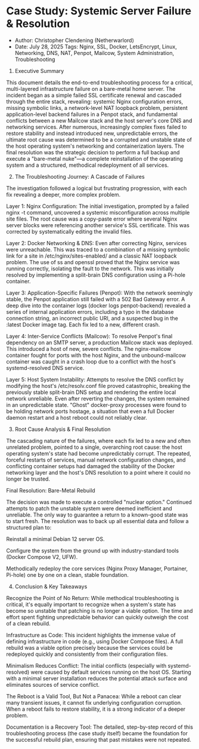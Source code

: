 # Case Study: Systemic Server Failure & Resolution

* Author: Christopher Clendening (Netherwarlord)
* Date: July 28, 2025
  Tags: Nginx, SSL, Docker, LetsEncrypt, Linux, Networking, DNS, NAT, Penpot, Mailcow, System Administration, Troubleshooting

1. Executive Summary

This document details the end-to-end troubleshooting process for a critical, multi-layered infrastructure failure on a bare-metal home server. The incident began as a simple failed SSL certificate renewal and cascaded through the entire stack, revealing: systemic Nginx configuration errors, missing symbolic links, a network-level NAT loopback problem, persistent application-level backend failures in a Penpot stack, and fundamental conflicts between a new Mailcow stack and the host server's core DNS and networking services. After numerous, increasingly complex fixes failed to restore stability and instead introduced new, unpredictable errors, the ultimate root cause was determined to be a corrupted and unstable state of the host operating system's networking and containerization layers. The final resolution was the strategic decision to perform a full backup and execute a "bare-metal nuke"—a complete reinstallation of the operating system and a structured, methodical redeployment of all services.

2. The Troubleshooting Journey: A Cascade of Failures

The investigation followed a logical but frustrating progression, with each fix revealing a deeper, more complex problem.

Layer 1: Nginx Configuration: The initial investigation, prompted by a failed nginx -t command, uncovered a systemic misconfiguration across multiple site files. The root cause was a copy-paste error where several Nginx server blocks were referencing another service's SSL certificate. This was corrected by systematically editing the invalid files.

Layer 2: Docker Networking & DNS: Even after correcting Nginx, services were unreachable. This was traced to a combination of a missing symbolic link for a site in /etc/nginx/sites-enabled/ and a classic NAT loopback problem. The use of ss and openssl proved that the Nginx service was running correctly, isolating the fault to the network. This was initially resolved by implementing a split-brain DNS configuration using a Pi-hole container.

Layer 3: Application-Specific Failures (Penpot): With the network seemingly stable, the Penpot application still failed with a 502 Bad Gateway error. A deep dive into the container logs (docker logs penpot-backend) revealed a series of internal application errors, including a typo in the database connection string, an incorrect public URI, and a suspected bug in the :latest Docker image tag. Each fix led to a new, different crash.

Layer 4: Inter-Service Conflicts (Mailcow): To resolve Penpot's final dependency on an SMTP server, a production Mailcow stack was deployed. This introduced a host of new, severe conflicts. The nginx-mailcow container fought for ports with the host Nginx, and the unbound-mailcow container was caught in a crash loop due to a conflict with the host's systemd-resolved DNS service.

Layer 5: Host System Instability: Attempts to resolve the DNS conflict by modifying the host's /etc/resolv.conf file proved catastrophic, breaking the previously stable split-brain DNS setup and rendering the entire local network unreliable. Even after reverting the changes, the system remained in an unpredictable state. "Ghost" docker-proxy processes were found to be holding network ports hostage, a situation that even a full Docker daemon restart and a host reboot could not reliably clear.

3. Root Cause Analysis & Final Resolution

The cascading nature of the failures, where each fix led to a new and often unrelated problem, pointed to a single, overarching root cause: the host operating system's state had become unpredictably corrupt. The repeated, forceful restarts of services, manual network configuration changes, and conflicting container setups had damaged the stability of the Docker networking layer and the host's DNS resolution to a point where it could no longer be trusted.

Final Resolution: Bare-Metal Rebuild

The decision was made to execute a controlled "nuclear option." Continued attempts to patch the unstable system were deemed inefficient and unreliable. The only way to guarantee a return to a known-good state was to start fresh. The resolution was to back up all essential data and follow a structured plan to:

Reinstall a minimal Debian 12 server OS.

Configure the system from the ground up with industry-standard tools (Docker Compose V2, UFW).

Methodically redeploy the core services (Nginx Proxy Manager, Portainer, Pi-hole) one by one on a clean, stable foundation.

4. Conclusion & Key Takeaways

Recognize the Point of No Return: While methodical troubleshooting is critical, it's equally important to recognize when a system's state has become so unstable that patching is no longer a viable option. The time and effort spent fighting unpredictable behavior can quickly outweigh the cost of a clean rebuild.

Infrastructure as Code: This incident highlights the immense value of defining infrastructure in code (e.g., using Docker Compose files). A full rebuild was a viable option precisely because the services could be redeployed quickly and consistently from their configuration files.

Minimalism Reduces Conflict: The initial conflicts (especially with systemd-resolved) were caused by default services running on the host OS. Starting with a minimal server installation reduces the potential attack surface and eliminates sources of service conflict.

The Reboot is a Valid Tool, But Not a Panacea: While a reboot can clear many transient issues, it cannot fix underlying configuration corruption. When a reboot fails to restore stability, it is a strong indicator of a deeper problem.

Documentation is a Recovery Tool: The detailed, step-by-step record of this troubleshooting process (the case study itself) became the foundation for the successful rebuild plan, ensuring that past mistakes were not repeated.

